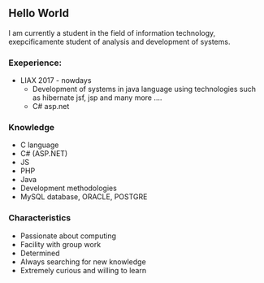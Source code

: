 ## Hello World
I am currently a student in the field of information technology, exepcificamente student of analysis and development of systems.


### Exeperience:
<ul>
  <li>
    LIAX 2017 - nowdays<br>
    <ul>
      <li>Development of systems in java language using technologies such as hibernate jsf, jsp and many more .... </li>
      <li>C# asp.net</li>
    </ul>
  </li>
</ul>

### Knowledge
<ul>
  <li>C language</li>
  <li>C# (ASP.NET)</li>
  <li>JS</li>
  <li>PHP</li>
  <li>Java</li>
  <li>Development methodologies</li>
  <li>MySQL database, ORACLE, POSTGRE</li>
</ul>

### Characteristics
<ul>
  <li>Passionate about computing</li>
  <li>Facility with group work</li>
  <li>Determined</li>
  <li>Always searching for new knowledge</li>
  <li>Extremely curious and willing to learn</li>
</ul>
